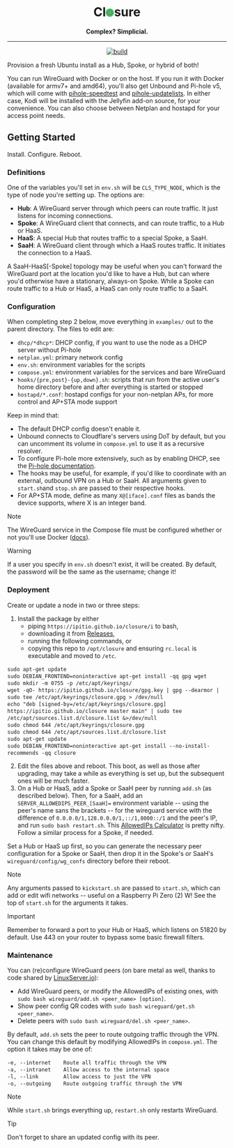 <div align="center">

# Cl<img src=closure.png height="19" width="19" style="top: .025em;position: relative;" alt="o">sure

<strong>Complex? Simplicial.</strong>

---

[![build](https://github.com/ipitio/closure/actions/workflows/release.yml/badge.svg)](https://github.com/ipitio/closure/releases/latest)

</div>

Provision a fresh Ubuntu install as a Hub, Spoke, or hybrid of both!

You can run WireGuard with Docker or on the host. If you run it with Docker (available for armv7+ and amd64), you'll also get Unbound and Pi-hole v5, which will come with [pihole-speedtest](https://github.com/arevindh/pihole-speedtest) and [pihole-updatelists](https://github.com/jacklul/pihole-updatelists). In either case, Kodi will be installed with the Jellyfin add-on source, for your convenience. You can also choose between Netplan and hostapd for your access point needs.

## Getting Started

Install. Configure. Reboot.

### Definitions

One of the variables you'll set in `env.sh` will be `CLS_TYPE_NODE`, which is the type of node you're setting up. The options are:

- **Hub**: A WireGuard server through which peers can route traffic. It just listens for incoming connections.
- **Spoke**: A WireGuard client that connects, and can route traffic, to a Hub or HaaS.
- **HaaS**: A special Hub that routes traffic to a special Spoke, a SaaH.
- **SaaH**: A WireGuard client through which a HaaS routes traffic. It initiates the connection to a HaaS.

A SaaH-HaaS[-Spoke] topology may be useful when you can't forward the WireGuard port at the location you'd like to have a Hub, but can where you'd otherwise have a stationary, always-on Spoke. While a Spoke can route traffic to a Hub or HaaS, a HaaS can only route traffic to a SaaH.

### Configuration

When completing step 2 below, move everything in `examples/` out to the parent directory. The files to edit are:

- `dhcp/*dhcp*`: DHCP config, if you want to use the node as a DHCP server without Pi-hole
- `netplan.yml`: primary network config
- `env.sh`: environment variables for the scripts
- `compose.yml`: environment variables for the services and bare WireGuard
- `hooks/{pre,post}-{up,down}.sh`: scripts that run from the active user's home directory before and after everything is started or stopped
- `hostapd/*.conf`: hostapd configs for your non-netplan APs, for more control and AP+STA mode support

Keep in mind that:

- The default DHCP config doesn't enable it.
- Unbound connects to Cloudflare's servers using DoT by default, but you can uncomment its volume in `compose.yml` to use it as a recursive resolver.
- To configure Pi-hole more extensively, such as by enabling DHCP, see the [Pi-hole documentation](https://github.com/pi-hole/docker-pi-hole/tree/2024.07.0?tab=readme-ov-file#environment-variables).
- The hooks may be useful, for example, if you'd like to coordinate with an external, outbound VPN on a Hub or SaaH. All arguments given to `start.sh`and `stop.sh` are passed to their respective hooks.
- For AP+STA mode, define as many `X@[iface].conf` files as bands the device supports, where X is an integer band.

> [!NOTE]
> The WireGuard service in the Compose file must be configured whether or not you'll use Docker ([docs](https://docs.linuxserver.io/images/docker-wireguard)).

> [!WARNING]
> If a user you specify in `env.sh` doesn't exist, it will be created. By default, the password will be the same as the username; change it!

### Deployment

Create or update a node in two or three steps:

1. Install the package by either
    - piping `https://ipitio.github.io/closure/i` to bash,
    - downloading it from [Releases](https://github.com/ipitio/closure/releases),
    - running the following commands, or
    - copying this repo to `/opt/closure` and ensuring `rc.local` is executable and moved to `/etc`.

```{bash}
sudo apt-get update
sudo DEBIAN_FRONTEND=noninteractive apt-get install -qq gpg wget
sudo mkdir -m 0755 -p /etc/apt/keyrings/
wget -qO- https://ipitio.github.io/closure/gpg.key | gpg --dearmor | sudo tee /etc/apt/keyrings/closure.gpg > /dev/null
echo "deb [signed-by=/etc/apt/keyrings/closure.gpg] https://ipitio.github.io/closure master main" | sudo tee /etc/apt/sources.list.d/closure.list &>/dev/null
sudo chmod 644 /etc/apt/keyrings/closure.gpg
sudo chmod 644 /etc/apt/sources.list.d/closure.list
sudo apt-get update
sudo DEBIAN_FRONTEND=noninteractive apt-get install --no-install-recommends -qq closure
```

2. Edit the files above and reboot. This boot, as well as those after upgrading, may take a while as everything is set up, but the subsequent ones will be much faster.
3. On a Hub or HaaS, add a Spoke or SaaH peer by running `add.sh` (as described below). Then, for a SaaH, add an `SERVER_ALLOWEDIPS_PEER_[SaaH]=` environment variable -- using the peer's name sans the brackets -- for the wireguard service with the difference of `0.0.0.0/1,128.0.0.0/1,::/1,8000::/1` and the peer's IP, and run `sudo bash restart.sh`. This [AllowedIPs Calculator](https://www.procustodibus.com/blog/2021/03/wireguard-allowedips-calculator) is pretty nifty. Follow a similar process for a Spoke, if needed.

Set a Hub or HaaS up first, so you can generate the necessary peer configuration for a Spoke or SaaH, then drop it in the Spoke's or SaaH's `wireguard/config/wg_confs` directory before their reboot.

> [!NOTE]
> Any arguments passed to `kickstart.sh` are passed to `start.sh`, which can add or edit wifi networks -- useful on a Raspberry Pi Zero (2) W! See the top of `start.sh` for the arguments it takes.

> [!IMPORTANT]
> Remember to forward a port to your Hub or HaaS, which listens on 51820 by default. Use 443 on your router to bypass some basic firewall filters.

### Maintenance

You can (re)configure WireGuard peers (on bare metal as well, thanks to code shared by [LinuxServer.io](https://github.com/linuxserver/docker-wireguard)):

- Add WireGuard peers, or modify the AllowedIPs of existing ones, with `sudo bash wireguard/add.sh <peer_name> [option]`.
- Show peer config QR codes with `sudo bash wireguard/get.sh <peer_name>`.
- Delete peers with `sudo bash wireguard/del.sh <peer_name>`.

By default, `add.sh` sets the peer to route outgoing traffic through the VPN. You can change this default by modifying AllowedIPs in `compose.yml`. The option it takes may be one of:

```{bash}
-e, --internet    Route all traffic through the VPN
-a, --intranet    Allow access to the internal space
-l, --link        Allow access to just the VPN
-o, --outgoing    Route outgoing traffic through the VPN
```

> [!NOTE]
> While `start.sh` brings everything up, `restart.sh` only restarts WireGuard.

> [!TIP]
> Don't forget to share an updated config with its peer.
